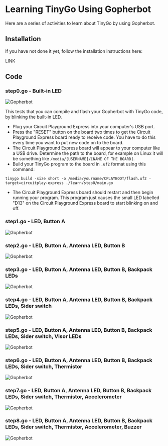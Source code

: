 # Learning TinyGo Using Gopherbot

Here are a series of activities to learn about TinyGo by using Gopherbot.

## Installation

If you have not done it yet, follow the installation instructions here:

LINK

## Code

### step0.go - Built-in LED

![Gopherbot](./images/step0.png)

This tests that you can compile and flash your Gopherbot with TinyGo code, by blinking the built-in LED.

- Plug your Circuit Playground Express into your computer's USB port.
- Press the "RESET" button on the board two times to get the Circuit Playground Express board ready to receive code. You have to do this every time you want to put new code on to the board.
- The Circuit Playground Express board will appear to your computer like a USB drive. Determine the path to the board, for example on Linux it will be something like `/media/[USERNAME]/[NAME OF THE BOARD]`.
- Build your TinyGo program to the board in `.uf2` format using this command:

```shell
tinygo build -size short -o /media/yourname/CPLAYBOOT/flash.uf2 -target=circuitplay-express ./learn/step0/main.go
```

- The Circuit Playground Express board should restart and then begin running your program. This program just causes the small LED labelled "D13" on the Circuit Playground Express board to start blinking on and off.

### step1.go - LED, Button A

![Gopherbot](./images/step1.png)

### step2.go - LED, Button A, Antenna LED, Button B

![Gopherbot](./images/step2.png)

### step3.go - LED, Button A, Antenna LED, Button B, Backpack LEDs

![Gopherbot](./images/step3.png)

### step4.go - LED, Button A, Antenna LED, Button B, Backpack LEDs, Sider switch

![Gopherbot](./images/step4.png)

### step5.go - LED, Button A, Antenna LED, Button B, Backpack LEDs, Sider switch, Visor LEDs

![Gopherbot](./images/step5.png)

### step6.go - LED, Button A, Antenna LED, Button B, Backpack LEDs, Sider switch, Thermistor

![Gopherbot](./images/step6.png)

### step7.go - LED, Button A, Antenna LED, Button B, Backpack LEDs, Sider switch, Thermistor, Accelerometer

![Gopherbot](./images/step7.png)

### step8.go - LED, Button A, Antenna LED, Button B, Backpack LEDs, Sider switch, Thermistor, Accelerometer, Buzzer

![Gopherbot](./images/step8.png)
